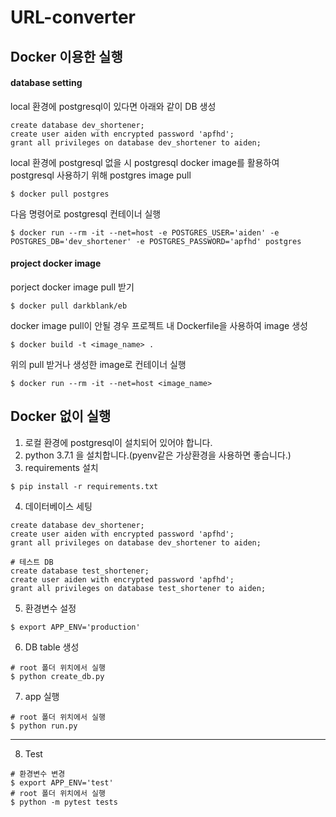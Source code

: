 # URL-converter

## Docker 이용한 실행
#### database setting
local 환경에 postgresql이 있다면 아래와 같이 DB 생성
```
create database dev_shortener;
create user aiden with encrypted password 'apfhd';
grant all privileges on database dev_shortener to aiden;
```
local 환경에 postgresql 없을 시 postgresql docker image를 활용하여 postgresql 사용하기 위해 postgres image pull
```
$ docker pull postgres
```
다음 명령어로 postgresql 컨테이너 실행
```
$ docker run --rm -it --net=host -e POSTGRES_USER='aiden' -e POSTGRES_DB='dev_shortener' -e POSTGRES_PASSWORD='apfhd' postgres
```
#### project docker image
porject docker image pull 받기
```
$ docker pull darkblank/eb
```
docker image pull이 안될 경우 프로젝트 내 Dockerfile을 사용하여 image 생성
```
$ docker build -t <image_name> .
```
위의 pull 받거나 생성한 image로 컨테이너 실행
```
$ docker run --rm -it --net=host <image_name>
```
## Docker 없이 실행
1. 로컬 환경에 postgresql이 설치되어 있어야 합니다.
2. python 3.7.1 을 설치합니다.(pyenv같은 가상환경을 사용하면 좋습니다.)
3. requirements 설치
```
$ pip install -r requirements.txt
```
4. 데이터베이스 세팅
```
create database dev_shortener;
create user aiden with encrypted password 'apfhd';
grant all privileges on database dev_shortener to aiden;

# 테스트 DB
create database test_shortener;
create user aiden with encrypted password 'apfhd';
grant all privileges on database test_shortener to aiden;
```
5. 환경변수 설정
```
$ export APP_ENV='production'
```
6. DB table 생성
```
# root 폴더 위치에서 실행
$ python create_db.py
```
7. app 실행
```
# root 폴더 위치에서 실행
$ python run.py
```
---
8. Test
```
# 환경변수 변경
$ export APP_ENV='test'
# root 폴더 위치에서 실행
$ python -m pytest tests
```
